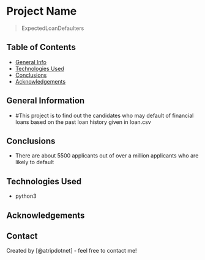 # Project Name
> ExpectedLoanDefaulters


## Table of Contents
* [General Info](#general-information)
* [Technologies Used](#technologies-used)
* [Conclusions](#conclusions)
* [Acknowledgements](#acknowledgements)

<!-- You can include any other section that is pertinent to your problem -->

## General Information
- #This project is to find out the candidates who may default of financial loans based on the past loan history given in loan.csv

<!-- You don't have to answer all the questions - just the ones relevant to your project. -->

## Conclusions
- There are about 5500 applicants out of over a million applicants who are likely to default 


<!-- You don't have to answer all the questions - just the ones relevant to your project. -->


## Technologies Used
- python3

<!-- As the libraries versions keep on changing, it is recommended to mention the version of library used in this project -->

## Acknowledgements



## Contact
Created by [@atripdotnet] - feel free to contact me!


<!-- Optional -->
<!-- ## License -->
<!-- This project is open source and available under the [... License](). -->

<!-- You don't have to include all sections - just the one's relevant to your project -->
